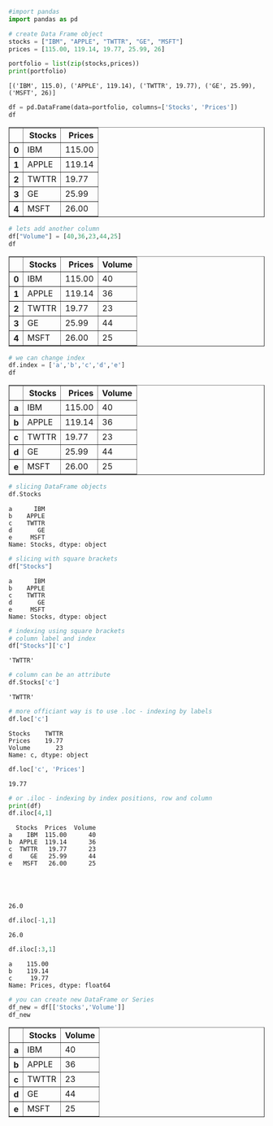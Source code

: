 

```python
#import pandas
import pandas as pd 
```


```python
# create Data Frame object
stocks = ["IBM", "APPLE", "TWTTR", "GE", "MSFT"]
prices = [115.00, 119.14, 19.77, 25.99, 26]

```


```python
portfolio = list(zip(stocks,prices))
print(portfolio)
```

    [('IBM', 115.0), ('APPLE', 119.14), ('TWTTR', 19.77), ('GE', 25.99), ('MSFT', 26)]



```python
df = pd.DataFrame(data=portfolio, columns=['Stocks', 'Prices'])
df
```




<div>
<table border="1" class="dataframe">
  <thead>
    <tr style="text-align: right;">
      <th></th>
      <th>Stocks</th>
      <th>Prices</th>
    </tr>
  </thead>
  <tbody>
    <tr>
      <th>0</th>
      <td>IBM</td>
      <td>115.00</td>
    </tr>
    <tr>
      <th>1</th>
      <td>APPLE</td>
      <td>119.14</td>
    </tr>
    <tr>
      <th>2</th>
      <td>TWTTR</td>
      <td>19.77</td>
    </tr>
    <tr>
      <th>3</th>
      <td>GE</td>
      <td>25.99</td>
    </tr>
    <tr>
      <th>4</th>
      <td>MSFT</td>
      <td>26.00</td>
    </tr>
  </tbody>
</table>
</div>




```python
# lets add another column
df["Volume"] = [40,36,23,44,25]
df
```




<div>
<table border="1" class="dataframe">
  <thead>
    <tr style="text-align: right;">
      <th></th>
      <th>Stocks</th>
      <th>Prices</th>
      <th>Volume</th>
    </tr>
  </thead>
  <tbody>
    <tr>
      <th>0</th>
      <td>IBM</td>
      <td>115.00</td>
      <td>40</td>
    </tr>
    <tr>
      <th>1</th>
      <td>APPLE</td>
      <td>119.14</td>
      <td>36</td>
    </tr>
    <tr>
      <th>2</th>
      <td>TWTTR</td>
      <td>19.77</td>
      <td>23</td>
    </tr>
    <tr>
      <th>3</th>
      <td>GE</td>
      <td>25.99</td>
      <td>44</td>
    </tr>
    <tr>
      <th>4</th>
      <td>MSFT</td>
      <td>26.00</td>
      <td>25</td>
    </tr>
  </tbody>
</table>
</div>




```python
# we can change index
df.index = ['a','b','c','d','e']
df


```




<div>
<table border="1" class="dataframe">
  <thead>
    <tr style="text-align: right;">
      <th></th>
      <th>Stocks</th>
      <th>Prices</th>
      <th>Volume</th>
    </tr>
  </thead>
  <tbody>
    <tr>
      <th>a</th>
      <td>IBM</td>
      <td>115.00</td>
      <td>40</td>
    </tr>
    <tr>
      <th>b</th>
      <td>APPLE</td>
      <td>119.14</td>
      <td>36</td>
    </tr>
    <tr>
      <th>c</th>
      <td>TWTTR</td>
      <td>19.77</td>
      <td>23</td>
    </tr>
    <tr>
      <th>d</th>
      <td>GE</td>
      <td>25.99</td>
      <td>44</td>
    </tr>
    <tr>
      <th>e</th>
      <td>MSFT</td>
      <td>26.00</td>
      <td>25</td>
    </tr>
  </tbody>
</table>
</div>




```python
# slicing DataFrame objects
df.Stocks
```




    a      IBM
    b    APPLE
    c    TWTTR
    d       GE
    e     MSFT
    Name: Stocks, dtype: object




```python
# slicing with square brackets
df["Stocks"]
```




    a      IBM
    b    APPLE
    c    TWTTR
    d       GE
    e     MSFT
    Name: Stocks, dtype: object




```python
# indexing using square brackets
# column label and index
df["Stocks"]['c']
```




    'TWTTR'




```python
# column can be an attribute
df.Stocks['c']
```




    'TWTTR'




```python
# more officiant way is to use .loc - indexing by labels
df.loc['c']
```




    Stocks    TWTTR
    Prices    19.77
    Volume       23
    Name: c, dtype: object




```python
df.loc['c', 'Prices']
```




    19.77




```python
# or .iloc - indexing by index positions, row and column
print(df)
df.iloc[4,1]
```

      Stocks  Prices  Volume
    a    IBM  115.00      40
    b  APPLE  119.14      36
    c  TWTTR   19.77      23
    d     GE   25.99      44
    e   MSFT   26.00      25





    26.0




```python
df.iloc[-1,1]
```




    26.0




```python
df.iloc[:3,1]
```




    a    115.00
    b    119.14
    c     19.77
    Name: Prices, dtype: float64




```python
# you can create new DataFrame or Series
df_new = df[['Stocks','Volume']]
df_new
```




<div>
<table border="1" class="dataframe">
  <thead>
    <tr style="text-align: right;">
      <th></th>
      <th>Stocks</th>
      <th>Volume</th>
    </tr>
  </thead>
  <tbody>
    <tr>
      <th>a</th>
      <td>IBM</td>
      <td>40</td>
    </tr>
    <tr>
      <th>b</th>
      <td>APPLE</td>
      <td>36</td>
    </tr>
    <tr>
      <th>c</th>
      <td>TWTTR</td>
      <td>23</td>
    </tr>
    <tr>
      <th>d</th>
      <td>GE</td>
      <td>44</td>
    </tr>
    <tr>
      <th>e</th>
      <td>MSFT</td>
      <td>25</td>
    </tr>
  </tbody>
</table>
</div>


